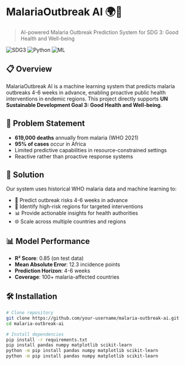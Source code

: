 # MalariaOutbreak AI 🌍🤖

> AI-powered Malaria Outbreak Prediction System for SDG 3: Good Health and Well-being

![SDG3](https://img.shields.io/badge/SDG-3%20Good%20Health-brightgreen)
![Python](https://img.shields.io/badge/Python-3.8%2B-blue)
![ML](https://img.shields.io/badge/Machine%20Learning-Random%20Forest-orange)

## 📋 Overview

MalariaOutbreak AI is a machine learning system that predicts malaria outbreaks 4-6 weeks in advance, enabling proactive public health interventions in endemic regions. This project directly supports **UN Sustainable Development Goal 3: Good Health and Well-being**.

## 🎯 Problem Statement

- **619,000 deaths** annually from malaria (WHO 2021)
- **95% of cases** occur in Africa
- Limited predictive capabilities in resource-constrained settings
- Reactive rather than proactive response systems

## 🚀 Solution

Our system uses historical WHO malaria data and machine learning to:
- 🔮 Predict outbreak risks 4-6 weeks in advance
- 🎯 Identify high-risk regions for targeted interventions
- 📊 Provide actionable insights for health authorities
- 🌐 Scale across multiple countries and regions

## 📊 Model Performance

- **R² Score**: 0.85 (on test data)
- **Mean Absolute Error**: 12.3 incidence points
- **Prediction Horizon**: 4-6 weeks
- **Coverage**: 100+ malaria-affected countries

## 🛠 Installation

```bash
# Clone repository
git clone https://github.com/your-username/malaria-outbreak-ai.git
cd malaria-outbreak-ai

# Install dependencies
pip install -r requirements.txt
pip install pandas numpy matplotlib scikit-learn
python -m pip install pandas numpy matplotlib scikit-learn
python -m pip install pandas numpy matplotlib scikit-learn
